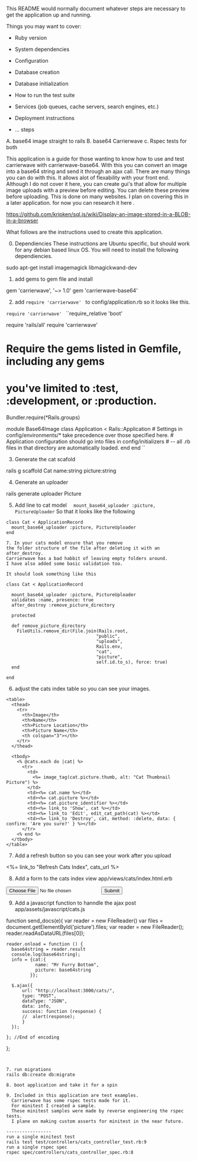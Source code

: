 
This README would normally document whatever steps are necessary to get the
application up and running.

Things you may want to cover:

* Ruby version

* System dependencies

* Configuration

* Database creation

* Database initialization

* How to run the test suite

* Services (job queues, cache servers, search engines, etc.)

* Deployment instructions

* ...
 steps

A. base64 image straight to rails
B. base64 Carrierwave
c. Rspec tests for both

This application is a guide for those wanting to know how to use and test carrierwave with carrierwave-base64.
With this you can convert an image into a base64 string and send it through an ajax call.
There are many things you can do with this. It allows alot of flexability with your front end.
Although I do not cover it here, you can create gui's that allow for multiple image uploads with a preview before editing.
You can delete these preview before uploading. This is done on many websites. I plan on covering this in a later application.
for now you can research it here .

https://github.com/kripken/sql.js/wiki/Display-an-image-stored-in-a-BLOB-in-a-browser  


What follows are the instructions used to create this application.

0. Dependiencies
These instructions are Ubuntu specific, but should work for any debian based linux OS.
You will need to install the following dependiencies.

sudo apt-get install imagemagick libmagickwand-dev

1. add gems to gem file and install

 gem 'carrierwave', '~> 1.0'
 gem 'carrierwave-base64'

 2. add ``require 'carrierwave' `` to config/application.rb
    so it looks like this.

 ``require 'carrierwave' ``
 ``require_relative 'boot'

 require 'rails/all'
 require 'carrierwave'
 # Require the gems listed in Gemfile, including any gems
 # you've limited to :test, :development, or :production.
 Bundler.require(*Rails.groups)

 module Base64Image
   class Application < Rails::Application
     # Settings in config/environments/* take precedence over those specified here.
     # Application configuration should go into files in config/initializers
     # -- all .rb files in that directory are automatically loaded.
   end
 end
``


3. Generate the cat scafold

rails g scaffold Cat name:string picture:string

4. Generate an uploader

rails generate uploader Picture

5. Add line to cat model
``  mount_base64_uploader :picture, PictureUploader``
So that it looks like the following

```
class Cat < ApplicationRecord
  mount_base64_uploader :picture, PictureUploader
end

7. In your cats model ensure that you remove
the folder structure of the file after deleting it with an after_destroy.
Carrierwave has a bad habbit of leaving empty folders around.
I have also added some basic validation too.

It should look something like this

class Cat < ApplicationRecord

  mount_base64_uploader :picture, PictureUploader
  validates :name, presence: true
  after_destroy :remove_picture_directory

  protected

  def remove_picture_directory
    FileUtils.remove_dir(File.join(Rails.root,
                                  "public",
                                  "uploads",
                                  Rails.env,
                                  "cat",
                                  "picture",
                                  self.id.to_s), force: true)
  end

end
```

6. adjust the cats index table so you can see your images.
```
<table>
  <thead>
    <tr>
      <th>Image</th>
      <th>Name</th>
      <th>Picture Location</th>
      <th>Picture Name</th>
      <th colspan="3"></th>
    </tr>
  </thead>

  <tbody>
    <% @cats.each do |cat| %>
      <tr>
        <td>
          <%= image_tag(cat.picture.thumb, alt: "Cat Thumbnail Picture") %>
        </td>
        <td><%= cat.name %></td>
        <td><%= cat.picture %></td>
        <td><%= cat.picture_identifier %></td>
        <td><%= link_to 'Show', cat %></td>
        <td><%= link_to 'Edit', edit_cat_path(cat) %></td>
        <td><%= link_to 'Destroy', cat, method: :delete, data: { confirm: 'Are you sure?' } %></td>
      </tr>
    <% end %>
  </tbody>
</table>
```


7. Add a refresh button so you can see your work after you upload

<%= link_to "Refresh Cats Index", cats_url %>

8. Add a form to the cats index view
app/views/cats/index.html.erb

<form onsubmit="return send_docs(this)">
  <input type="file" name="file" id="picture">
  <input type="submit">
</form>


9. Add a javascript function to hanndle the ajax post
app/assets/javascript/cats.js

  function send_docs(e){
    var reader = new FileReader()
    var files = document.getElementById('picture').files;
    var reader = new FileReader();
    reader.readAsDataURL(files[0]);

    reader.onload = function () {
      base64string = reader.result
      console.log(base64string);
      info = {cat:{
               name: "Mr Furry Bottom",
               picture: base64string
             }};

      $.ajax({
          url: "http://localhost:3000/cats/",
          type: "POST",
          dataType: "JSON",
          data: info,
          success: function (response) {
          //  alert(response);
          }
      });

    }; //End of encoding

  };
```


7. run migrations
rails db:create db:migrate

8. boot application and take it for a spin

9. Included in this application are test examples.
  Carrierwave has some rspec tests made for it.
  For minitest I created a sample.
  These minitest samples were made by reverse engineering the rspec tests.
  I plane on making custom asserts for minitest in the near future.

-----------------
run a single minitest test
rails test test/controllers/cats_controller_test.rb:9
run a single rspec spec
rspec spec/controllers/cats_controller_spec.rb:8

